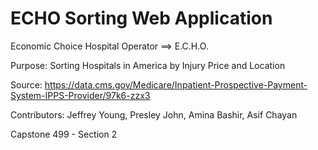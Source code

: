 # ECHO Sorting Web Application

Economic Choice Hospital Operator ==> E.C.H.O.

Purpose: Sorting Hospitals in America by Injury Price and Location

Source: <https://data.cms.gov/Medicare/Inpatient-Prospective-Payment-System-IPPS-Provider/97k6-zzx3>

Contributors: Jeffrey Young, Presley John, Amina Bashir, Asif Chayan

Capstone 499 - Section 2
